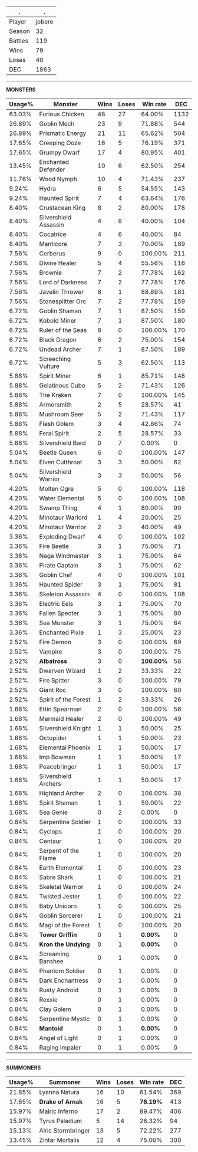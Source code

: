 .|.
|-|-
Player|jobere
Season|32
Battles|119
Wins|79
Loses|40
DEC|1863

---
**MONSTERS**

Usage%|Monster|Wins|Loses|Win rate|DEC|
-|-|-|-|-|-|
63.03%|Furious Chicken|48|27|64.00%|1132|
26.89%|Goblin Mech|23|9|71.88%|544|
26.89%|Prismatic Energy|21|11|65.62%|504|
17.65%|Creeping Ooze|16|5|76.19%|371|
17.65%|Grumpy Dwarf|17|4|80.95%|401|
13.45%|Enchanted Defender|10|6|62.50%|254|
11.76%|Wood Nymph|10|4|71.43%|237|
9.24%|Hydra|6|5|54.55%|143|
9.24%|Haunted Spirit|7|4|63.64%|176|
8.40%|Crustacean King|8|2|80.00%|178|
8.40%|Silvershield Assassin|4|6|40.00%|104|
8.40%|Cocatrice|4|6|40.00%|84|
8.40%|Manticore|7|3|70.00%|189|
7.56%|Cerberus|9|0|100.00%|211|
7.56%|Divine Healer|5|4|55.56%|116|
7.56%|Brownie|7|2|77.78%|162|
7.56%|Lord of Darkness|7|2|77.78%|176|
7.56%|Javelin Thrower|8|1|88.89%|181|
7.56%|Stonesplitter Orc|7|2|77.78%|159|
6.72%|Goblin Shaman|7|1|87.50%|159|
6.72%|Kobold Miner|7|1|87.50%|180|
6.72%|Ruler of the Seas|8|0|100.00%|170|
6.72%|Black Dragon|6|2|75.00%|154|
6.72%|Undead Archer|7|1|87.50%|189|
6.72%|Screeching Vulture|5|3|62.50%|113|
5.88%|Spirit Miner|6|1|85.71%|148|
5.88%|Gelatinous Cube|5|2|71.43%|126|
5.88%|The Kraken|7|0|100.00%|145|
5.88%|Armorsmith|2|5|28.57%|41|
5.88%|Mushroom Seer|5|2|71.43%|117|
5.88%|Flesh Golem|3|4|42.86%|74|
5.88%|Feral Spirit|2|5|28.57%|33|
5.88%|Silvershield Bard|0|7|0.00%|0|
5.04%|Beetle Queen|6|0|100.00%|147|
5.04%|Elven Cutthroat|3|3|50.00%|62|
5.04%|Silvershield Warrior|3|3|50.00%|56|
4.20%|Molten Ogre|5|0|100.00%|118|
4.20%|Water Elemental|5|0|100.00%|108|
4.20%|Swamp Thing|4|1|80.00%|90|
4.20%|Minotaur Warlord|1|4|20.00%|25|
4.20%|Minotaur Warrior|2|3|40.00%|49|
3.36%|Exploding Dwarf|4|0|100.00%|102|
3.36%|Fire Beetle|3|1|75.00%|71|
3.36%|Naga Windmaster|3|1|75.00%|64|
3.36%|Pirate Captain|3|1|75.00%|62|
3.36%|Goblin Chef|4|0|100.00%|101|
3.36%|Haunted Spider|3|1|75.00%|81|
3.36%|Skeleton Assassin|4|0|100.00%|108|
3.36%|Electric Eels|3|1|75.00%|70|
3.36%|Fallen Specter|3|1|75.00%|80|
3.36%|Sea Monster|3|1|75.00%|64|
3.36%|Enchanted Pixie|1|3|25.00%|23|
2.52%|Fire Demon|3|0|100.00%|69|
2.52%|Vampire|3|0|100.00%|75|
2.52%|**Albatross**|3|0|**100.00%**|58|
2.52%|Dwarven Wizard|1|2|33.33%|22|
2.52%|Fire Spitter|3|0|100.00%|79|
2.52%|Giant Roc|3|0|100.00%|60|
2.52%|Spirit of the Forest|1|2|33.33%|26|
1.68%|Ettin Spearman|2|0|100.00%|56|
1.68%|Mermaid Healer|2|0|100.00%|49|
1.68%|Silvershield Knight|1|1|50.00%|25|
1.68%|Octopider|1|1|50.00%|23|
1.68%|Elemental Phoenix|1|1|50.00%|17|
1.68%|Imp Bowman|1|1|50.00%|17|
1.68%|Peacebringer|1|1|50.00%|17|
1.68%|Silvershield Archers|1|1|50.00%|17|
1.68%|Highland Archer|2|0|100.00%|38|
1.68%|Spirit Shaman|1|1|50.00%|22|
1.68%|Sea Genie|0|2|0.00%|0|
0.84%|Serpentine Soldier|1|0|100.00%|33|
0.84%|Cyclops|1|0|100.00%|20|
0.84%|Centaur|1|0|100.00%|20|
0.84%|Serpent of the Flame|1|0|100.00%|20|
0.84%|Earth Elemental|1|0|100.00%|23|
0.84%|Sabre Shark|1|0|100.00%|21|
0.84%|Skeletal Warrior|1|0|100.00%|24|
0.84%|Twisted Jester|1|0|100.00%|22|
0.84%|Baby Unicorn|1|0|100.00%|25|
0.84%|Goblin Sorcerer|1|0|100.00%|21|
0.84%|Magi of the Forest|1|0|100.00%|20|
0.84%|**Tower Griffin**|0|1|**0.00%**|0|
0.84%|**Kron the Undying**|0|1|**0.00%**|0|
0.84%|Screaming Banshee|0|1|0.00%|0|
0.84%|Phantom Soldier|0|1|0.00%|0|
0.84%|Dark Enchantress|0|1|0.00%|0|
0.84%|Rusty Android|0|1|0.00%|0|
0.84%|Rexxie|0|1|0.00%|0|
0.84%|Clay Golem|0|1|0.00%|0|
0.84%|Serpentine Mystic|0|1|0.00%|0|
0.84%|**Mantoid**|0|1|**0.00%**|0|
0.84%|Angel of Light|0|1|0.00%|0|
0.84%|Raging Impaler|0|1|0.00%|0|

---
**SUMMONERS**

Usage%|Summoner|Wins|Loses|Win rate|DEC|
-|-|-|-|-|-|
21.85%|Lyanna Natura|16|10|61.54%|369|
17.65%|**Drake of Arnak**|16|5|**76.19%**|413|
15.97%|Malric Inferno|17|2|89.47%|406|
15.97%|Tyrus Paladium|5|14|26.32%|94|
15.13%|Alric Stormbringer|13|5|72.22%|277|
13.45%|Zintar Mortalis|12|4|75.00%|300|
